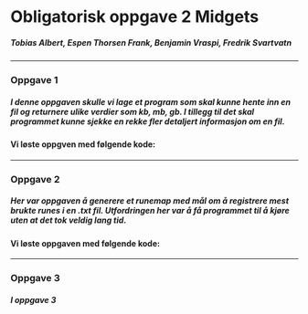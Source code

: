 # Obligatorisk oppgave 2 Midgets

##### _Tobias Albert_, _Espen Thorsen Frank_, _Benjamin Vraspi_, _Fredrik Svartvatn_

----------------------------------------------------------------------------------

### Oppgave 1  

##### I denne oppgaven skulle vi lage et program som skal kunne hente inn en fil og returnere ulike verdier som kb, mb, gb. I tillegg til det skal programmet kunne sjekke en rekke fler detaljert informasjon om en fil.
#### Vi løste oppgven med følgende kode: 

----------------------------------------------------------------------------------

### Oppgave 2

##### Her var oppgaven å generere et runemap med mål om å registrere mest brukte runes i en .txt fil. Utfordringen  her var å få programmet til å kjøre uten at det tok veldig lang tid.
#### Vi løste oppgaven med følgende kode:

------------------------------------------------------------------------------------

### Oppgave 3

##### I oppgave 3
